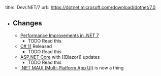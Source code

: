 title:: Dev/.NET/7
url:: https://dotnet.microsoft.com/download/dotnet/7.0

- ## Changes
	- [Performance Improvements in .NET 7](https://devblogs.microsoft.com/dotnet/performance_improvements_in_net_7/)
		- TODO Read this
	- [C# 11](https://devblogs.microsoft.com/dotnet/welcome-to-csharp-11/) Released
		- TODO Read this
	- [ASP.NET Core](https://devblogs.microsoft.com/dotnet/announcing-asp-net-core-in-dotnet-7/) with [[Blazor]] updates
		- TODO Read this
	- [.NET MAUI (Multi-Platform App UI)](https://devblogs.microsoft.com/dotnet/dotnet-maui-dotnet-7/) is now a thing
